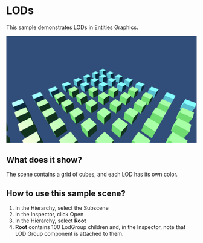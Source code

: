 # LODs

This sample demonstrates LODs in Entities Graphics.

<img src="../../../READMEimages/LODs.PNG" width="600">

## What does it show?

The scene contains a grid of cubes, and each LOD has its own color.

## How to use this sample scene?

1. In the Hierarchy, select the Subscene
2. In the Inspector, click Open
3. In the Hierarchy, select **Root**
4. **Root** contains 100 LodGroup children and, in the Inspector, note that LOD Group component is attached to them.
